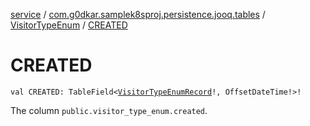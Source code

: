 [service](../../index.md) / [com.g0dkar.samplek8sproj.persistence.jooq.tables](../index.md) / [VisitorTypeEnum](index.md) / [CREATED](./-c-r-e-a-t-e-d.md)

# CREATED

`val CREATED: TableField<`[`VisitorTypeEnumRecord`](../../com.g0dkar.samplek8sproj.persistence.jooq.tables.records/-visitor-type-enum-record/index.md)`!, OffsetDateTime!>!`

The column `public.visitor_type_enum.created`.

